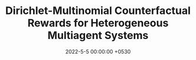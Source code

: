 ---
layout: paper
title:  "Dirichlet-Multinomial Counterfactual Rewards for Heterogeneous Multiagent Systems"
venue: "In 2019 International Symposium on Multi-Robot and Multi-Agent Systems"
venue_short: "(MRS), IEEE. 2019."
authors: "G. Dixit, N. Zerbel, K. Tumer"
pub_url: "/assets/publications/MRS19_DMCS.pdf"
date:   2022-5-5 00:00:00 +0530
last_edited: 2022-03-07 00:30:00 +0530
categories: research
excerpt: "mrs 19"

loadScripts: false
scripts: []
---